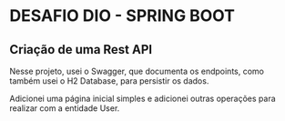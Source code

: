 # DESAFIO DIO - SPRING BOOT
## Criação de uma Rest API

Nesse projeto, usei o Swagger, que documenta os endpoints, como também usei o H2 Database, para persistir os dados.

Adicionei uma página inicial simples e adicionei outras operações para realizar com a entidade User.